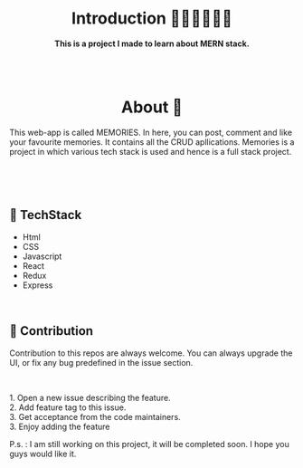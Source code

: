 <h1 align="center">Introduction 👩🏻‍💻👨🏻‍💻 </h1>


<p align="center"> <strong>This is a project I made to learn about MERN stack. </strong></p>

<br>
<br>

<h1 align="center">About 🧠 </h1>

<p> This web-app is called MEMORIES. In here, you can post, comment and like your favourite memories. It contains all the CRUD apllications. Memories is a project in which various tech stack is used and hence is a full stack project.</p>
<br>
<p></p>

<br>

## 📌 TechStack

<ul>
    <li>Html</li>
    <li>CSS </li>
    <li>Javascript </li>
    <li>React </li>
    <li>Redux </li>
    <li>Express </li>
    
    
</ul>

<br>


## 📌 Contribution

<p> 
Contribution to this repos are always welcome. You can always upgrade the UI, or fix any bug predefined in the issue section.
</p>
<br>
<p>
    1. Open a new issue describing the feature.<br>
    2. Add feature tag to this issue.<br>
    3. Get acceptance from the code maintainers.<br>
    3. Enjoy adding the feature<br>
</p>

P.s. : I am still working on this project, it will be completed soon. I hope you guys would like it. 
